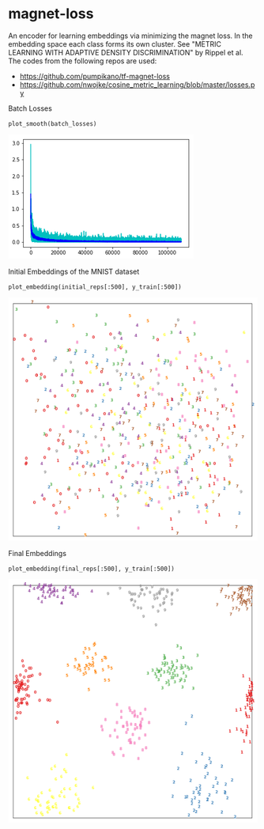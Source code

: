 # magnet-loss

An encoder for learning embeddings via minimizing the magnet loss. In the embedding space each class forms its own cluster. See "METRIC LEARNING WITH ADAPTIVE DENSITY DISCRIMINATION" by Rippel et al. The codes from the following repos are used:
* https://github.com/pumpikano/tf-magnet-loss
* https://github.com/nwojke/cosine_metric_learning/blob/master/losses.py

Batch Losses
```
plot_smooth(batch_losses)
```
![batch_losses](https://raw.githubusercontent.com/youngklee/magnet-loss/master/batch_losses.png)

Initial Embeddings of the MNIST dataset
```
plot_embedding(initial_reps[:500], y_train[:500])
```
![initial_embeddings](https://raw.githubusercontent.com/youngklee/magnet-loss/master/initial_embeddings.png)

Final Embeddings
```
plot_embedding(final_reps[:500], y_train[:500])
```
![final_embeddings](https://raw.githubusercontent.com/youngklee/magnet-loss/master/final_embeddings.png)
